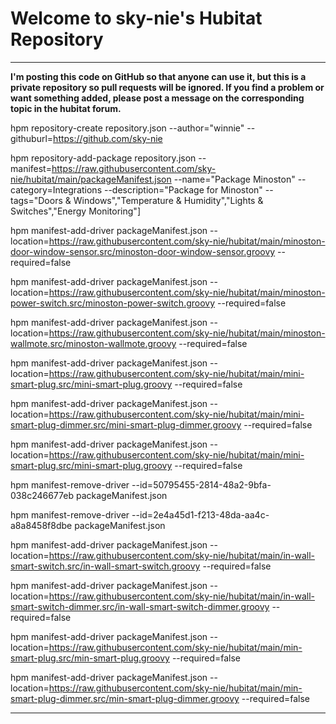 <a name="ReadMeAnchor"></a>
<h1>Welcome to sky-nie's Hubitat Repository</h1>

<hr />

<strong>I'm posting this code on GitHub so that anyone can use it, but this is a private repository so pull requests will be ignored.  If you find a problem or want something added, please post a message on the corresponding topic in the hubitat forum.</strong>

hpm repository-create repository.json --author="winnie" --githuburl=https://github.com/sky-nie

hpm repository-add-package repository.json --manifest=https://raw.githubusercontent.com/sky-nie/hubitat/main/packageManifest.json --name="Package Minoston" --category=Integrations --description="Package for Minoston" --tags="Doors & Windows","Temperature & Humidity","Lights & Switches","Energy Monitoring"]

hpm manifest-add-driver packageManifest.json --location=https://raw.githubusercontent.com/sky-nie/hubitat/main/minoston-door-window-sensor.src/minoston-door-window-sensor.groovy --required=false

hpm manifest-add-driver packageManifest.json --location=https://raw.githubusercontent.com/sky-nie/hubitat/main/minoston-power-switch.src/minoston-power-switch.groovy --required=false

hpm manifest-add-driver packageManifest.json --location=https://raw.githubusercontent.com/sky-nie/hubitat/main/minoston-wallmote.src/minoston-wallmote.groovy --required=false

hpm manifest-add-driver packageManifest.json --location=https://raw.githubusercontent.com/sky-nie/hubitat/main/mini-smart-plug.src/mini-smart-plug.groovy --required=false

hpm manifest-add-driver packageManifest.json --location=https://raw.githubusercontent.com/sky-nie/hubitat/main/mini-smart-plug-dimmer.src/mini-smart-plug-dimmer.groovy --required=false

hpm manifest-add-driver packageManifest.json --location=https://raw.githubusercontent.com/sky-nie/hubitat/main/mini-smart-plug.src/mini-smart-plug.groovy --required=false

hpm manifest-remove-driver --id=50795455-2814-48a2-9bfa-038c246677eb packageManifest.json

hpm manifest-remove-driver --id=2e4a45d1-f213-48da-aa4c-a8a8458f8dbe packageManifest.json

hpm manifest-add-driver packageManifest.json --location=https://raw.githubusercontent.com/sky-nie/hubitat/main/in-wall-smart-switch.src/in-wall-smart-switch.groovy --required=false

hpm manifest-add-driver packageManifest.json --location=https://raw.githubusercontent.com/sky-nie/hubitat/main/in-wall-smart-switch-dimmer.src/in-wall-smart-switch-dimmer.groovy --required=false

hpm manifest-add-driver packageManifest.json --location=https://raw.githubusercontent.com/sky-nie/hubitat/main/min-smart-plug.src/min-smart-plug.groovy --required=false

hpm manifest-add-driver packageManifest.json --location=https://raw.githubusercontent.com/sky-nie/hubitat/main/min-smart-plug-dimmer.src/min-smart-plug-dimmer.groovy --required=false
<hr />

